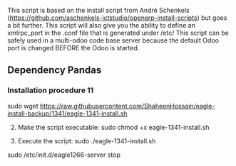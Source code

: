 This script is based on the install script from André Schenkels (https://github.com/aschenkels-ictstudio/openerp-install-scripts)
but goes a bit further. This script will also give you the ability to define an xmlrpc_port in the .conf file that is generated under /etc/
This script can be safely used in a multi-odoo code base server because the default Odoo port is changed BEFORE the Odoo is started.


<h2>Dependency Pandas </h2>

<h3>Installation procedure 11</h3>


sudo wget https://raw.githubusercontent.com/ShaheenHossain/eagle-install-backup/1341/eagle-1341-install.sh

2. Make the script executable:
sudo chmod +x eagle-1341-install.sh

3. Execute the script:
sudo ./eagle-1341-install.sh



sudo /etc/init.d/eagle1266-server stop


```
